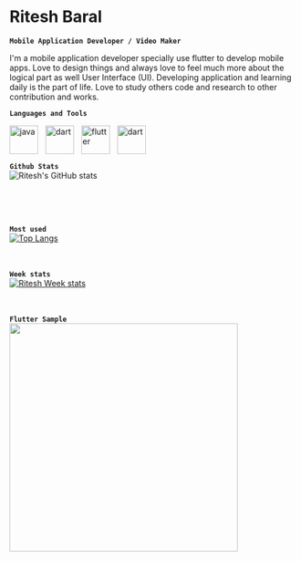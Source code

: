 

# Ritesh Baral


**`Mobile Application Developer / Video Maker`**

I'm a mobile application developer specially use flutter to develop mobile apps. Love to design things and always love to feel much more about the logical part as well User Interface (UI). Developing application and learning daily is the part of life. Love to study others code and research to other contribution and works.



**`Languages and Tools`**

<img align="left" alt="java" width="50px" style="padding-right:10px;" src="https://cdn.jsdelivr.net/gh/devicons/devicon/icons/java/java-original-wordmark.svg">
<img align="left" alt="dart" width="50px" style="padding-right:10px;" src="https://cdn.jsdelivr.net/gh/devicons/devicon/icons/dart/dart-original-wordmark.svg">
<img align="left" alt="flutter" width="50px" style="padding-right:10px;" src="https://cdn.jsdelivr.net/gh/devicons/devicon/icons/flutter/flutter-original.svg">
<img align="left" alt="dart" width="50px" style="padding-right:10px;" src="https://cdn.jsdelivr.net/gh/devicons/devicon/icons/androidstudio/androidstudio-original.svg">
<br>
<br>
<br>


**`Github Stats`**
<br>
![Ritesh's GitHub stats](https://github-readme-stats.vercel.app/api?username=Ritesh-056&theme=ayu-mirage&show_icons=true)

<br>
<br>
<br>




**`Most used`**
<br>
[![Top Langs](https://github-readme-stats.vercel.app/api/top-langs/?username=Ritesh-056&layout=compact)](https://github.com/Ritesh-056/github-readme-stats)
<br>
<br>
<br>



**`Week stats`**
<br>
[![Ritesh Week stats](https://github-readme-stats.vercel.app/api/wakatime?username=Ritesh-056)](https://github.com/Ritesh-056/github-readme-stats)
<br>
<br>
<br>

**`Flutter Sample`**
<br>
<img src="https://user-images.githubusercontent.com/53189504/141793238-f07a4509-0487-48c4-a192-ebbd04619954.png" height="400">


      
